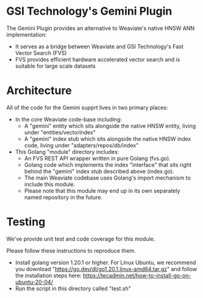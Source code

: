 
# GSI Technology's Gemini Plugin

The Gemini Plugin provides an alternative to Weaviate's native HNSW ANN implementation:
* It serves as a bridge between Weaviate and GSI Technology's Fast Vector Search (FVS)
* FVS provides efficient hardware accelerated vector search and is suitable for large scale datasets

# Architecture

All of the code for the Gemini supprt lives in two primary places:
* In the core Weaviate code-base including:
  * A "gemini" entity which sits alongside the native HNSW entity, living under "entities/vectorIndex"
  * A "gemini" index stub which sits alongside the native HNSW index code, living under "adapters/repos/db/index"
* This Golang "module" directory includes:
  * An FVS REST API wrapper written in pure Golang (fvs.go).
  * Golang code which implements the index "interface" that sits right behind the "gemini" index stub described above (index.go).
  * The main Weaviate codebase uses Golang's import mechanism to include this module.
  * Please note that this module may end up in its own separately named repository in the future.  

# Testing

We've provide unit test and code coverage for this module.

Please follow these instructions to reproduce them.

* Install golang version 1.20.1 or higher.  For Linux Ubuntu, we recommend you download "https://go.dev/dl/go1.20.1.linux-amd64.tar.gz" and follow the installation steps here: https://tecadmin.net/how-to-install-go-on-ubuntu-20-04/
* Run the script in this directory called "test.sh"


